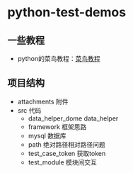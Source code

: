 # python-test-demos

## 一些教程

- python的菜鸟教程：[菜鸟教程](https://www.runoob.com/python/python-tutorial.html)

## 项目结构

- attachments 附件
- src 代码
  - data_helper_dome data_helper
  - framework 框架思路
  - mysql 数据库
  - path 绝对路径相对路径问题
  - test_case_token 获取token
  - test_module 模块间交互
